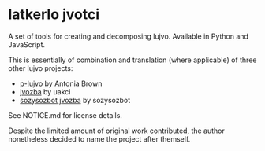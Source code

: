 # latkerlo jvotci

A set of tools for creating and decomposing lujvo. Available in Python and 
JavaScript.

This is essentially of combination and translation (where applicable) of three 
other lujvo projects:

- [p-lujvo](https://codeberg.org/tb148/p-lujvo) by Antonia Brown
- [jvozba](https://github.com/uakci/jvozba/tree/v3) by uakci
- [sozysozbot jvozba](https://github.com/sozysozbot/sozysozbot_jvozba) by sozysozbot

See NOTICE.md for license details.

Despite the limited amount of original work contributed, the author nonetheless 
decided to name the project after themself.
